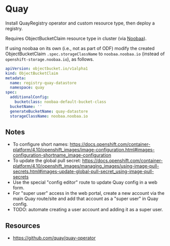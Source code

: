 # Quay

Install QuayRegistry operator and custom resource type, then deploy a registry.

Requires ObjectBucketClaim resource type in cluster (via [Noobaa](../noobaa/)).

If using noobaa on its own (i.e., not as part of ODF) modify the created
ObjectBucketClaim `.spec.storageClassName` to `noobaa.noobaa.io` (instead of
`openshift-storage.noobaa.io`), as follows.

```yaml
apiVersion: objectbucket.io/v1alpha1
kind: ObjectBucketClaim
metadata:
  name: registry-quay-datastore
  namespace: quay
spec:
  additionalConfig:
    bucketclass: noobaa-default-bucket-class
  bucketName: ''
  generateBucketName: quay-datastore
  storageClassName: noobaa.noobaa.io
```

## Notes

- To configure short names: https://docs.openshift.com/container-platform/4.10/openshift_images/image-configuration.html#images-configuration-shortname_image-configuration
- To update the global pull secret: https://docs.openshift.com/container-platform/4.10/openshift_images/managing_images/using-image-pull-secrets.html#images-update-global-pull-secret_using-image-pull-secrets
- Use the special "config editor" route to update Quay config in a web form.
- For "super user" access in the web portal, create a new account via the main Quay route/site and add that account as a "super user" in Quay config.
- TODO: automate creating a user account and adding it as a super user.

## Resources

- https://github.com/quay/quay-operator
